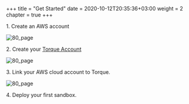 +++
title = "Get Started"
date = 2020-10-12T20:35:36+03:00
weight = 2
chapter = true
+++

1\. Create an AWS account

![80_page](/images/intro/aws_logo.png)

2\. Create your [Torque Account](https://app.cloudshellony.com/sign_up)

![80_page](/images/intro/torque_logo.png)

3\. Link your AWS cloud account to Torque.

![80_page](/images/intro/aws_logo.png)

4\. Deploy your first sandbox.
